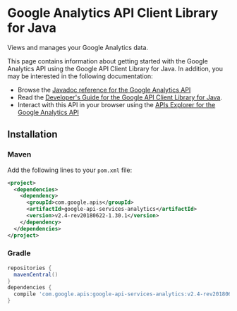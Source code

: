 # Google Analytics API Client Library for Java

Views and manages your Google Analytics data.

This page contains information about getting started with the Google Analytics API
using the Google API Client Library for Java. In addition, you may be interested
in the following documentation:

* Browse the [Javadoc reference for the Google Analytics API][javadoc]
* Read the [Developer's Guide for the Google API Client Library for Java][google-api-client].
* Interact with this API in your browser using the [APIs Explorer for the Google Analytics API][api-explorer]

## Installation

### Maven

Add the following lines to your `pom.xml` file:

```xml
<project>
  <dependencies>
    <dependency>
      <groupId>com.google.apis</groupId>
      <artifactId>google-api-services-analytics</artifactId>
      <version>v2.4-rev20180622-1.30.1</version>
    </dependency>
  </dependencies>
</project>
```

### Gradle

```gradle
repositories {
  mavenCentral()
}
dependencies {
  compile 'com.google.apis:google-api-services-analytics:v2.4-rev20180622-1.30.1'
}
```

[javadoc]: https://googleapis.dev/java/google-api-services-analytics/latest/index.html
[google-api-client]: https://github.com/googleapis/google-api-java-client/
[api-explorer]: https://developers.google.com/apis-explorer/#p/abusiveexperiencereport/v1/
